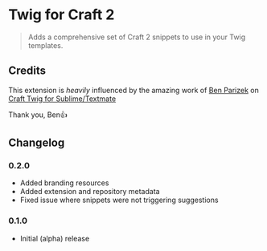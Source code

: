 # Twig for Craft 2
> Adds a comprehensive set of Craft 2 snippets to use in your Twig templates.

## Credits
This extension is _heavily_ influenced by the amazing work of [Ben Parizek] on [Craft Twig for Sublime/Textmate][craft-twig]

Thank you, Ben👍

## Changelog

### 0.2.0
- Added branding resources
- Added extension and repository metadata
- Fixed issue where snippets were not triggering suggestions

### 0.1.0
- Initial (alpha) release

[Ben Parizek]:https://github.com/BenParizek
[craft-twig]:https://github.com/barrelstrength/Craft-Twig.tmbundle